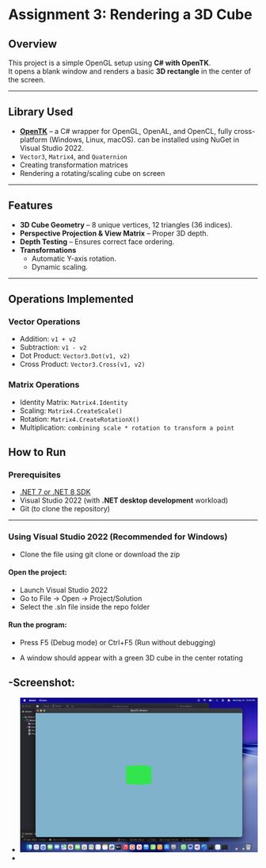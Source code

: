 # Assignment 3: Rendering a 3D Cube
##  Overview
This project is a simple OpenGL setup using **C# with OpenTK**.  
It opens a blank window and renders a basic **3D rectangle** in the center of the screen.  



---

##  Library Used
- **[OpenTK](https://opentk.net/)** – a C# wrapper for OpenGL, OpenAL, and OpenCL, fully cross-platform (Windows, Linux, macOS).
 can be installed using NuGet in Visual Studio 2022.
- `Vector3`, `Matrix4`, and `Quaternion`
- Creating transformation matrices
- Rendering a rotating/scaling cube on screen

---


## Features
- **3D Cube Geometry** – 8 unique vertices, 12 triangles (36 indices).
- **Perspective Projection & View Matrix** – Proper 3D depth.
- **Depth Testing** – Ensures correct face ordering.
- **Transformations**
  - Automatic Y-axis rotation.
  - Dynamic scaling.

----

## Operations Implemented

### Vector Operations
- Addition: `v1 + v2`
- Subtraction: `v1 - v2`
- Dot Product: `Vector3.Dot(v1, v2)`
- Cross Product: `Vector3.Cross(v1, v2)`

###  Matrix Operations
- Identity Matrix: `Matrix4.Identity`
- Scaling: `Matrix4.CreateScale()`
- Rotation: `Matrix4.CreateRotationX()` 
- Multiplication: `combining scale * rotation to transform a point`

##  How to Run

### Prerequisites
- [.NET 7 or .NET 8 SDK](https://dotnet.microsoft.com/en-us/download)
- Visual Studio 2022 (with **.NET desktop development** workload)
- Git (to clone the repository)

---

### Using Visual Studio 2022 (Recommended for Windows) 
- Clone the file using git clone or download the zip

#### Open the project:

- Launch Visual Studio 2022
- Go to File → Open → Project/Solution
- Select the .sln file inside the repo folder


#### Run the program:

- Press F5 (Debug mode) or Ctrl+F5 (Run without debugging)

- A window should appear with a green 3D cube in the center rotating

-Screenshot:
-
- ![Rotating 3D Cube](images/screenshot.png)
-